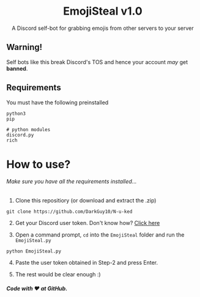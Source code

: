 <h1 align="center">EmojiSteal v1.0</h1>
<p align="center">A Discord self-bot for grabbing emojis from other servers to your server</p>


## Warning!
Self bots like this break Discord's TOS and hence your account *may* get **banned**. <br>

## Requirements
You must have the following preinstalled
```
python3
pip 

# python modules
discord.py
rich
```

# How to use?
###### Make sure you have all the requirements installed...
1. Clone this repositiory (or download and extract the .zip)
```
git clone https://github.com/DarkGuy10/N-u-ked
```
2. Get your Discord user token. Don't know how? [Click here](https://github.com/Tyrrrz/DiscordChatExporter/wiki/Obtaining-Token-and-Channel-IDs#how-to-get-a-user-token)

3. Open a command prompt, `cd` into the `EmojiSteal` folder and run the `EmojiSteal.py`
```
python EmojiSteal.py
```
4. Paste the user token obtained in Step-2 and press Enter.

5. The rest would be clear enough :)

##### Code with ❤️ at GitHub.
